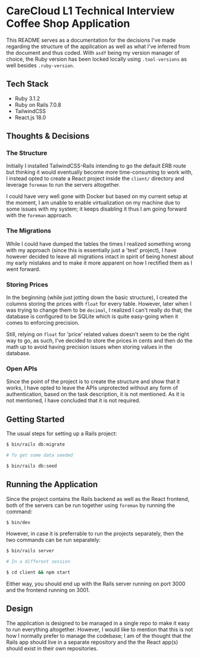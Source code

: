 # CareCloud L1 Technical Interview Coffee Shop Application

This README serves as a documentation for the decisions I've made regarding the
structure of the application as well as what I've inferred from the document and thus coded.
With `asdf` being my version manager of choice, the Ruby version has been locked locally using
`.tool-versions` as well besides `.ruby-version`.

## Tech Stack

- Ruby 3.1.2
- Ruby on Rails 7.0.8
- TailwindCSS
- React.js 18.0

## Thoughts &amp; Decisions

### The Structure

Initially I installed TailwindCSS-Rails intending to go the default ERB route but thinking it would
eventually become more time-consuming to work with, I instead opted to create a React project inside
the `client/` directory and leverage `foreman` to run the servers altogether.

I could have very well gone with Docker but based on my current setup at the moment, I am unable to
enable virtualization on my machine due to some issues with my system; it keeps disabling it thus
I am going forward with the `foreman` approach.

### The Migrations

While I could have dumped the tables the times I realized something wrong with my approach (since this
is essentially just a 'test' project), I have however decided to leave all migrations intact in spirit
of being honest about my early mistakes and to make it more apparent on how I rectified them as I went
forward.

### Storing Prices

In the beginning (while just jotting down the basic structure), I created the columns storing the prices
with `float` for every table. However, later when I was trying to change them to be `decimal`, I realized
I can't really do that; the database is configured to be SQLite which is quite easy-going when it comes to
enforcing precision.

Still, relying on `float` for 'price' related values doesn't seem to be the right way to go, as such, I've
decided to store the prices in cents and then do the math up to avoid having precision issues when storing
values in the database.

### Open APIs

Since the point of the project is to create the structure and show that it works, I have opted to leave the
APIs unprotected without any form of authentication, based on the task description, it is not mentioned. As
it is not mentioned, I have concluded that it is not required.

## Getting Started

The usual steps for setting up a Rails project:

```sh
$ bin/rails db:migrate

# To get some data seeded

$ bin/rails db:seed
```

## Running the Application

Since the project contains the Rails backend as well as the React frontend, both of the servers can
be run together using `foreman` by running the command:

```sh
$ bin/dev
```

However, in case it is preferrable to run the projects separately, then the two commands can be run
separately:

```sh
$ bin/rails server

# In a different session

$ cd client && npm start
```

Either way, you should end up with the Rails server running on port 3000 and the frontend running on 3001.

## Design

The application is designed to be managed in a single repo to make it easy to run everything altogether.
However, I would like to mention that this is not how I normally prefer to manage the codebase; I am of
the thought that the Rails app should live in a separate repository and the the React app(s) should exist
in their own repositories.

